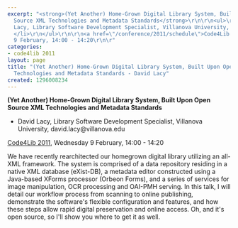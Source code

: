 ```yaml
---
excerpt: "<strong>(Yet Another) Home-Grown Digital Library System, Built Upon Open
  Source XML Technologies and Metadata Standards</strong>\r\n\r\n<ul>\r\n<li>David
  Lacy, Library Software Development Specialist, Villanova University, david.lacy@villanova.edu
  </li>\r\n</ul>\r\n\r\n<a href=\"/conference/2011/schedule\">Code4Lib 2011</a>, Wednesday
  9 February, 14:00 - 14:20\r\n\r"
categories:
- code4lib 2011
layout: page
title: "(Yet Another) Home-Grown Digital Library System, Built Upon Open Source XML
  Technologies and Metadata Standards - David Lacy"
created: 1296008234
---
```

<strong>(Yet Another) Home-Grown Digital Library System, Built Upon Open Source XML Technologies and Metadata Standards</strong>

<ul>
<li>David Lacy, Library Software Development Specialist, Villanova University, david.lacy@villanova.edu </li>
</ul>

<a href="/conference/2011/schedule">Code4Lib 2011</a>, Wednesday 9 February, 14:00 - 14:20

We have recently rearchitected our homegrown digital library utilizing an all-XML framework. The system is comprised of a data repository residing in a native XML database (eXist-DB), a metadata editor constructed using a Java-based XForms processor (Orbeon Forms), and a series of services for image manipulation, OCR processing and OAI-PMH serving. In this talk, I will detail our workflow process from scanning to online publishing, demonstrate the software's flexible configuration and features, and how these steps allow rapid digital preservation and online access. Oh, and it's open source, so I'll show you where to get it as well.
